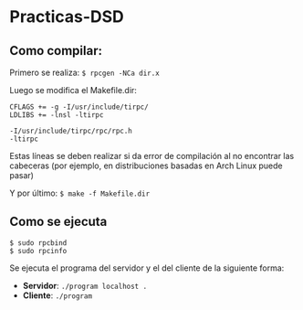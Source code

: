 # Practicas-DSD

## Como compilar:


Primero se realiza: ```$ rpcgen -NCa dir.x```

Luego se modifica el Makefile.dir:

```
CFLAGS += -g -I/usr/include/tirpc/
LDLIBS += -lnsl -ltirpc

-I/usr/include/tirpc/rpc/rpc.h
-ltirpc
```
Estas líneas se deben realizar si da error de compilación al no encontrar las cabeceras (por ejemplo, en distribuciones basadas en Arch Linux puede pasar)

Y por último: ```$ make -f Makefile.dir```

## Como se ejecuta

```
$ sudo rpcbind
$ sudo rpcinfo
```

Se ejecuta el programa del servidor y el del cliente de la siguiente forma:

- **Servidor**: ```./program localhost .```
- **Cliente**: ```./program```
